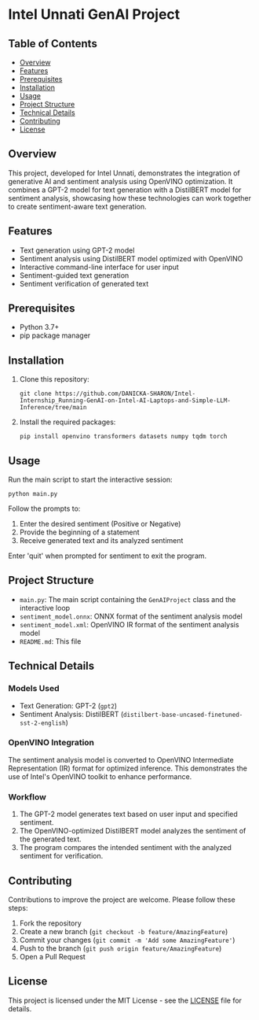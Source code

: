 # Intel Unnati GenAI Project

## Table of Contents
- [Overview](#overview)
- [Features](#features)
- [Prerequisites](#prerequisites)
- [Installation](#installation)
- [Usage](#usage)
- [Project Structure](#project-structure)
- [Technical Details](#technical-details)
- [Contributing](#contributing)
- [License](#license)

## Overview

This project, developed for Intel Unnati, demonstrates the integration of generative AI and sentiment analysis using OpenVINO optimization. It combines a GPT-2 model for text generation with a DistilBERT model for sentiment analysis, showcasing how these technologies can work together to create sentiment-aware text generation.

## Features

- Text generation using GPT-2 model
- Sentiment analysis using DistilBERT model optimized with OpenVINO
- Interactive command-line interface for user input
- Sentiment-guided text generation
- Sentiment verification of generated text

## Prerequisites

- Python 3.7+
- pip package manager

## Installation

1. Clone this repository:
   ```
   git clone https://github.com/DANICKA-SHARON/Intel-Internship_Running-GenAI-on-Intel-AI-Laptops-and-Simple-LLM-Inference/tree/main
   ```

2. Install the required packages:
   ```
   pip install openvino transformers datasets numpy tqdm torch
   ```

## Usage

Run the main script to start the interactive session:

```
python main.py
```

Follow the prompts to:
1. Enter the desired sentiment (Positive or Negative)
2. Provide the beginning of a statement
3. Receive generated text and its analyzed sentiment

Enter 'quit' when prompted for sentiment to exit the program.

## Project Structure

- `main.py`: The main script containing the `GenAIProject` class and the interactive loop
- `sentiment_model.onnx`: ONNX format of the sentiment analysis model
- `sentiment_model.xml`: OpenVINO IR format of the sentiment analysis model
- `README.md`: This file

## Technical Details

### Models Used
- Text Generation: GPT-2 (`gpt2`)
- Sentiment Analysis: DistilBERT (`distilbert-base-uncased-finetuned-sst-2-english`)

### OpenVINO Integration
The sentiment analysis model is converted to OpenVINO Intermediate Representation (IR) format for optimized inference. This demonstrates the use of Intel's OpenVINO toolkit to enhance performance.

### Workflow
1. The GPT-2 model generates text based on user input and specified sentiment.
2. The OpenVINO-optimized DistilBERT model analyzes the sentiment of the generated text.
3. The program compares the intended sentiment with the analyzed sentiment for verification.

## Contributing

Contributions to improve the project are welcome. Please follow these steps:

1. Fork the repository
2. Create a new branch (`git checkout -b feature/AmazingFeature`)
3. Commit your changes (`git commit -m 'Add some AmazingFeature'`)
4. Push to the branch (`git push origin feature/AmazingFeature`)
5. Open a Pull Request

## License

This project is licensed under the MIT License - see the [LICENSE](LICENSE) file for details.

